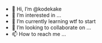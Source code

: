 - 👋 Hi, I’m @kodekake
- 👀 I’m interested in ...
- 🌱 I’m currently learning wtf to start
- 💞️ I’m looking to collaborate on ...
- 📫 How to reach me ...

<!---
kodekake/kodekake is a ✨ special ✨ repository because its `README.md` (this file) appears on your GitHub profile.
You can click the Preview link to take a look at your changes.
--->
